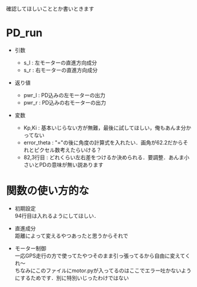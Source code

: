 確認してほしいこととか書いときます

# PD_run
- 引数
    - s_l : 左モーターの直進方向成分
    - s_r : 右モーターの直進方向成分

- 返り値
    - pwr_l : PD込みの左モーターの出力
    - pwr_r : PD込みの右モーターの出力

- 変数
    - Kp,Ki : 基本いじらない方が無難，最後に試してほしい，俺もあんま分かってない
    - error_theta : "="の後に角度の計算式を入れたい．画角が62.2だからそれとピクセル数考えたらいける？
    - 82,3行目 : どれくらい左右差をつけるか決められる．要調整．あんま小さいとPDの意味が無い説あります

# 関数の使い方的な
- 初期設定\
    94行目は入れるようにしてほしい．

- 直進成分\
    距離によって変えるやつあったと思うからそれで

- モーター制御\
    一応GPS走行の方で使ってたやつそのまま引っ張ってるから自由に変えてくれ～\
    ちなみにこのファイルにmotor.pyが入ってるのはここでエラー吐かないようにするためです．別に特別いじったわけではない
